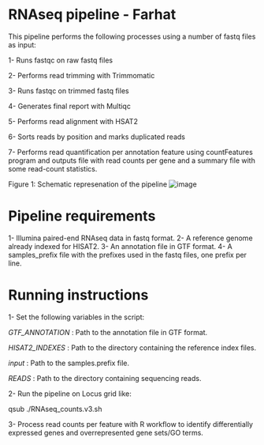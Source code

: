 # RNAseq pipeline - Farhat

This pipeline performs the following processes using a number of fastq files as input:

1- Runs fastqc on raw fastq files

2- Performs read trimming with Trimmomatic

3- Runs fastqc on trimmed fastq files

4- Generates final report with Multiqc

5- Performs read alignment with HSAT2

6- Sorts reads by position and marks duplicated reads

7- Performs read quantification per annotation feature using countFeatures program and outputs file with read counts per gene and a summary file with some read-count statistics.

Figure 1: Schematic represenation of the pipeline
![image](https://user-images.githubusercontent.com/76788039/126831183-83f37c5d-411b-4a31-8295-9260ff59655d.png)

# Pipeline requirements

1- Illumina paired-end RNAseq data in fastq format. 
2- A reference genome already indexed for HISAT2.
3- An annotation file in GTF format.
4- A samples_prefix file with the prefixes used in the fastq files, one prefix per line.

# Running instructions

1- Set the following variables in the script:

  *GTF_ANNOTATION* : Path to the annotation file in GTF format.
  
  *HISAT2_INDEXES* : Path to the directory containing the reference index files.
  
  *input*          : Path to the samples.prefix file.
  
  *READS*          : Path to the directory containing sequencing reads.
  
2- Run the pipeline on Locus grid like:
  
   qsub ./RNAseq_counts.v3.sh
   
3- Process read counts per feature with R workflow to identify differentially expressed genes and overrepresented gene sets/GO terms.





